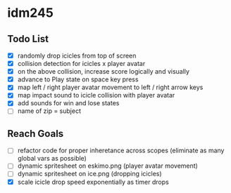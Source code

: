 # idm245

## Todo List

- [x] randomly drop icicles from top of screen
- [x] collision detection for icicles x player avatar
- [x] on the above collision, increase score logically and visually
- [x] advance to Play state on space key press
- [x] map left / right player avatar movement to left / right arrow keys
- [x] map impact sound to icicle collision with player avatar
- [x] add sounds for win and lose states
- [ ] name of zip = subject

## Reach Goals

- [ ] refactor code for proper inheretance across scopes (eliminate as many global vars as possible)
- [ ] dynamic spritesheet on eskimo.png (player avatar movement)
- [ ] dynamic spritesheet on ice.png (dropping icicles)
- [x] scale icicle drop speed exponentially as timer drops
